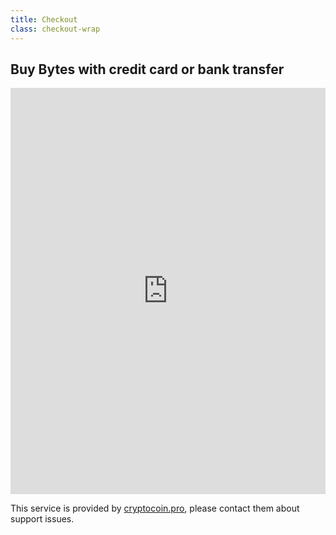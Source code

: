 ```yaml
---
title: Checkout
class: checkout-wrap
---
```

<h2 class="section-heading text-center">Buy Bytes with credit card or bank transfer</h3>
<div class="centered">
    <iframe src="https://checkout.cryptocoin.pro/order/obyte?iframe=true&amp;parent=true" style="max-width: 600px; position: static;" width="100%" height="650" frameborder="0"></iframe>
</div>
<p class="text-center">This service is provided by <a href="https://www.cryptocoin.pro/contact/" target="_blank">cryptocoin.pro</a>, please contact them about support issues.</p>
